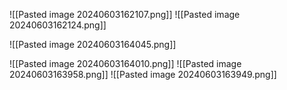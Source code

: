 ![[Pasted image 20240603162107.png]]
![[Pasted image 20240603162124.png]]

![[Pasted image 20240603164045.png]]


![[Pasted image 20240603164010.png]]
![[Pasted image 20240603163958.png]]
![[Pasted image 20240603163949.png]]